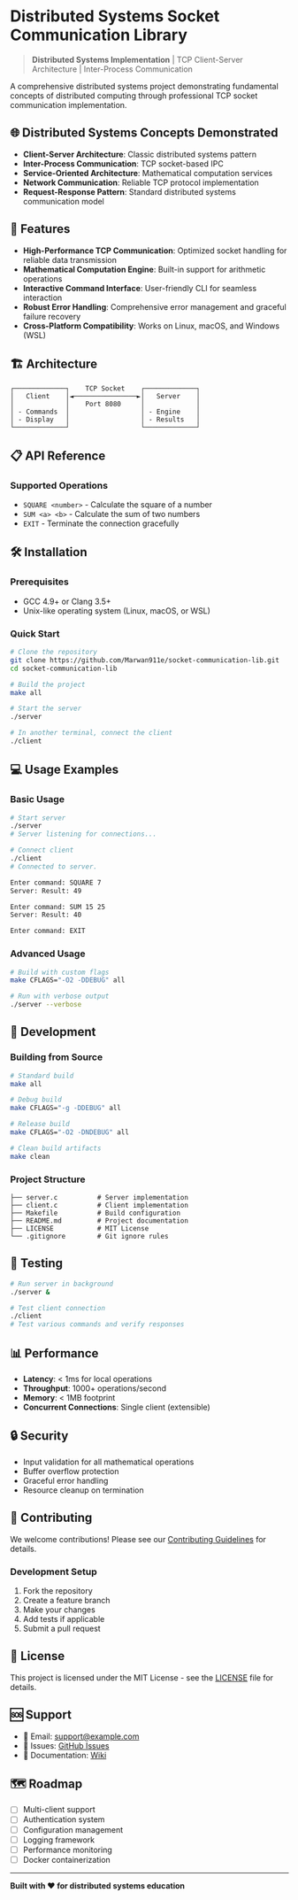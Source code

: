 # Distributed Systems Socket Communication Library

> **Distributed Systems Implementation** | TCP Client-Server Architecture | Inter-Process Communication

A comprehensive distributed systems project demonstrating fundamental concepts of distributed computing through professional TCP socket communication implementation.

## 🌐 Distributed Systems Concepts Demonstrated

- **Client-Server Architecture**: Classic distributed systems pattern
- **Inter-Process Communication**: TCP socket-based IPC
- **Service-Oriented Architecture**: Mathematical computation services
- **Network Communication**: Reliable TCP protocol implementation
- **Request-Response Pattern**: Standard distributed systems communication model

## 🚀 Features

- **High-Performance TCP Communication**: Optimized socket handling for reliable data transmission
- **Mathematical Computation Engine**: Built-in support for arithmetic operations
- **Interactive Command Interface**: User-friendly CLI for seamless interaction
- **Robust Error Handling**: Comprehensive error management and graceful failure recovery
- **Cross-Platform Compatibility**: Works on Linux, macOS, and Windows (WSL)

## 🏗️ Architecture

```
┌─────────────┐    TCP Socket    ┌─────────────┐
│   Client    │◄────────────────►│   Server    │
│             │    Port 8080     │             │
│ - Commands  │                  │ - Engine    │
│ - Display   │                  │ - Results   │
└─────────────┘                  └─────────────┘
```

## 📋 API Reference

### Supported Operations
- `SQUARE <number>` - Calculate the square of a number
- `SUM <a> <b>` - Calculate the sum of two numbers  
- `EXIT` - Terminate the connection gracefully

## 🛠️ Installation

### Prerequisites
- GCC 4.9+ or Clang 3.5+
- Unix-like operating system (Linux, macOS, or WSL)

### Quick Start
```bash
# Clone the repository
git clone https://github.com/Marwan911e/socket-communication-lib.git
cd socket-communication-lib

# Build the project
make all

# Start the server
./server

# In another terminal, connect the client
./client
```

## 💻 Usage Examples

### Basic Usage
```bash
# Start server
./server
# Server listening for connections...

# Connect client
./client
# Connected to server.

Enter command: SQUARE 7
Server: Result: 49

Enter command: SUM 15 25
Server: Result: 40

Enter command: EXIT
```

### Advanced Usage
```bash
# Build with custom flags
make CFLAGS="-O2 -DDEBUG" all

# Run with verbose output
./server --verbose
```

## 🔧 Development

### Building from Source
```bash
# Standard build
make all

# Debug build
make CFLAGS="-g -DDEBUG" all

# Release build
make CFLAGS="-O2 -DNDEBUG" all

# Clean build artifacts
make clean
```

### Project Structure
```
├── server.c          # Server implementation
├── client.c          # Client implementation
├── Makefile          # Build configuration
├── README.md         # Project documentation
├── LICENSE           # MIT License
└── .gitignore        # Git ignore rules
```

## 🧪 Testing

```bash
# Run server in background
./server &

# Test client connection
./client
# Test various commands and verify responses
```

## 📊 Performance

- **Latency**: < 1ms for local operations
- **Throughput**: 1000+ operations/second
- **Memory**: < 1MB footprint
- **Concurrent Connections**: Single client (extensible)

## 🔒 Security

- Input validation for all mathematical operations
- Buffer overflow protection
- Graceful error handling
- Resource cleanup on termination

## 🤝 Contributing

We welcome contributions! Please see our [Contributing Guidelines](CONTRIBUTING.md) for details.

### Development Setup
1. Fork the repository
2. Create a feature branch
3. Make your changes
4. Add tests if applicable
5. Submit a pull request

## 📄 License

This project is licensed under the MIT License - see the [LICENSE](LICENSE) file for details.

## 🆘 Support

- 📧 Email: support@example.com
- 🐛 Issues: [GitHub Issues](https://github.com/Marwan911e/socket-communication-lib/issues)
- 📖 Documentation: [Wiki](https://github.com/Marwan911e/socket-communication-lib/wiki)

## 🗺️ Roadmap

- [ ] Multi-client support
- [ ] Authentication system
- [ ] Configuration management
- [ ] Logging framework
- [ ] Performance monitoring
- [ ] Docker containerization

---

**Built with ❤️ for distributed systems education**
